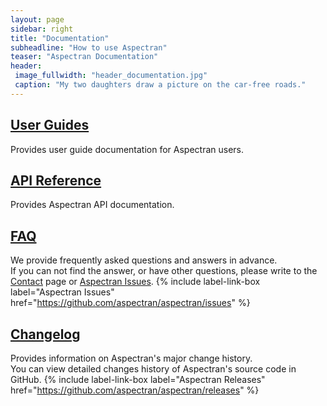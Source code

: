 ```yaml
---
layout: page
sidebar: right
title: "Documentation"
subheadline: "How to use Aspectran"
teaser: "Aspectran Documentation"
header:
 image_fullwidth: "header_documentation.jpg"
 caption: "My two daughters draw a picture on the car-free roads."
---
```


## [User Guides][1]
Provides user guide documentation for Aspectran users.

## [API Reference][2]
Provides Aspectran API documentation.

## [FAQ][3]
We provide frequently asked questions and answers in advance.  
If you can not find the answer, or have other questions, please write to the [Contact](/contact/) page or [Aspectran Issues](https://github.com/aspectran/aspectran/issues).
{% include label-link-box label="Aspectran Issues" href="https://github.com/aspectran/aspectran/issues" %}

## [Changelog][4]
Provides information on Aspectran's major change history.  
You can view detailed changes history of Aspectran's source code in GitHub.
{% include label-link-box label="Aspectran Releases" href="https://github.com/aspectran/aspectran/releases" %}

[1]: /docs/guides/
[2]: /docs/api/
[3]: /docs/faq/
[4]: /docs/changelog/
[5]: /contact/
